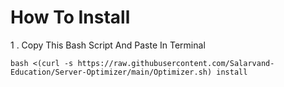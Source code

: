 

# How To Install

1 . Copy This Bash Script And Paste In Terminal

```
bash <(curl -s https://raw.githubusercontent.com/Salarvand-Education/Server-Optimizer/main/Optimizer.sh) install
```
